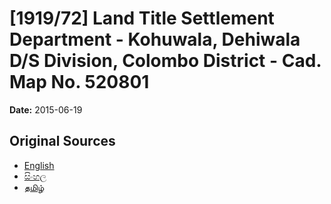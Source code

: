 # [1919/72] Land Title Settlement Department - Kohuwala, Dehiwala D/S Division, Colombo District - Cad. Map No. 520801

**Date:** 2015-06-19

## Original Sources

- [English](https://documents.gov.lk/view/extra-gazettes/2015/6/1919-72_E.pdf)
- [සිංහල](https://documents.gov.lk/view/extra-gazettes/2015/6/1919-72_S.pdf)
- [தமிழ்](https://documents.gov.lk/view/extra-gazettes/2015/6/1919-72_T.pdf)
